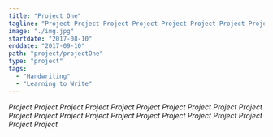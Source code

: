 ```yaml
---
title: "Project One"
tagline: "Project Project Project Project Project Project Project Project Project Project Project Project Project Project Project Project "
image: "./img.jpg"
startdate: "2017-08-10"
enddate: "2017-09-10"
path: "project/projectOne"
type: "project"
tags:
  - "Handwriting"
  - "Learning to Write"
---
```


_Project Project Project Project Project Project Project Project Project Project Project Project Project Project Project Project Project Project Project Project Project Project_
